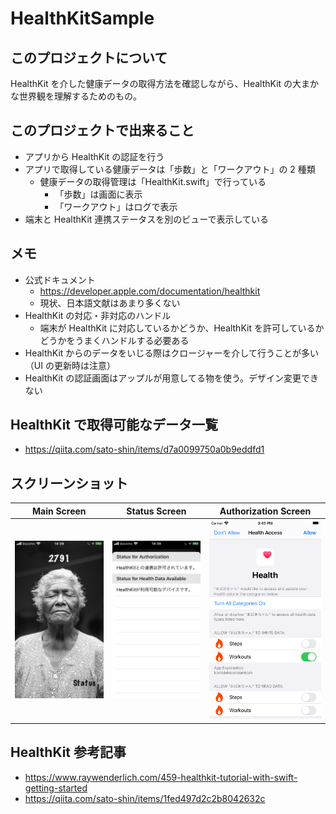 # HealthKitSample

## このプロジェクトについて

HealthKit を介した健康データの取得方法を確認しながら、HealthKit の大まかな世界観を理解するためのもの。<br>

## このプロジェクトで出来ること

- アプリから HealthKit の認証を行う
- アプリで取得している健康データは「歩数」と「ワークアウト」の 2 種類
  - 健康データの取得管理は「HealthKit.swift」で行っている
    - 「歩数」は画面に表示
    - 「ワークアウト」はログで表示
- 端末と HealthKit 連携ステータスを別のビューで表示している

## メモ

- 公式ドキュメント
  - https://developer.apple.com/documentation/healthkit
  - 現状、日本語文献はあまり多くない
- HealthKit の対応・非対応のハンドル
  - 端末が HealthKit に対応しているかどうか、HealthKit を許可しているかどうかをうまくハンドルする必要ある
- HealthKit からのデータをいじる際はクロージャーを介して行うことが多い（UI の更新時は注意）
- HealthKit の認証画面はアップルが用意してる物を使う。デザイン変更できない

## HealthKit で取得可能なデータ一覧

- https://qiita.com/sato-shin/items/d7a0099750a0b9eddfd1

## スクリーンショット

| Main Screen                                                                                             | Status Screen                                                                                               | Authorization Screen                                                                                                      |
| ------------------------------------------------------------------------------------------------------- | ----------------------------------------------------------------------------------------------------------- | ------------------------------------------------------------------------------------------------------------------------- |
| ![Main Screen](https://github.com/maecha/HealthKitSample/blob/master/RepoAssets/img1.jpg "Main Screen") | ![Status Screen](https://github.com/maecha/HealthKitSample/blob/master/RepoAssets/img2.jpg "Status Screen") | ![Authorization Screen](https://github.com/maecha/HealthKitSample/blob/master/RepoAssets/img3.png "Authorization Screen") |

## HealthKit 参考記事

- https://www.raywenderlich.com/459-healthkit-tutorial-with-swift-getting-started
- https://qiita.com/sato-shin/items/1fed497d2c2b8042632c
